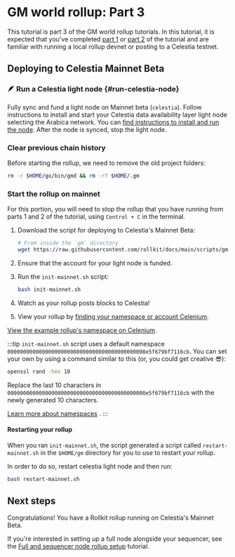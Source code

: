 # GM world rollup: Part 3

This tutorial is part 3 of the GM world rollup tutorials. In this tutorial, it
is expected that you've completed [part 1](./gm-world.md) or [part
2](./gm-world-mocha-testnet.md) of the tutorial and are familiar with running a
local rollup devnet or posting to a Celestia testnet.

## Deploying to Celestia Mainnet Beta

### 🪶 Run a Celestia light node {#run-celestia-node}

Fully sync and fund a light node
on Mainnet beta (`celestia`).
Follow instructions to install and start your Celestia data availability
layer light node selecting the Arabica network. You can
[find instructions to install and run the node](https://docs.celestia.org/nodes/light-node).
After the node is synced, stop the light node.

### Clear previous chain history

Before starting the rollup, we need to remove the old project folders:

```bash
rm -r $HOME/go/bin/gmd && rm -rf $HOME/.gm
```

### Start the rollup on mainnet

For this portion, you will need to stop the rollup that you have
running from parts 1 and 2 of the tutorial,
using `Control + C` in the terminal.

1. Download the script for deploying to Celestia's Mainnet Beta:

    <!-- markdownlint-disable MD013 -->
    ```bash
    # From inside the `gm` directory
    wget https://raw.githubusercontent.com/rollkit/docs/main/scripts/gm/init-mainnet.sh
    ```
    <!-- markdownlint-enable MD013 -->

2. Ensure that the account for your light node is funded.

3. Run the `init-mainnet.sh` script:

    ```bash
    bash init-mainnet.sh
    ```

4. Watch as your rollup posts blocks to Celestia!

5. View your rollup by
[finding your namespace or account Celenium](https://celenium.io).

[View the example rollup's namespace on Celenium](https://celenium.io/namespace/000000000000000000000000000000000000000008e5f679bf7116cb).


:::tip
`init-mainnet.sh` script uses a default namespace `00000000000000000000000000000000000000000008e5f679bf7116cb`. You can set your own by using a command
similar to this (or, you could get creative 😎):

```bash
openssl rand -hex 10
```
Replace the last 10 characters in `00000000000000000000000000000000000000000008e5f679bf7116cb` with the newly generated 10 characters.

[Learn more about namespaces](https://celestiaorg.github.io/celestia-app/specs/namespace.html)
.
:::

#### Restarting your rollup

When you ran `init-mainnet.sh`, the script generated a script called
`restart-mainnet.sh` in the `$HOME/gm` directory for you to use to
restart your rollup.

In order to do so, restart celestia light node and then run:

```bash
bash restart-mainnet.sh
```

## Next steps

Congratulations! You have a Rollkit rollup running on Celestia's
Mainnet Beta.

If you're interested in setting up a full node alongside your sequencer,
see the [Full and sequencer node rollup setup](/guides/full-and-sequencer-node) tutorial.
